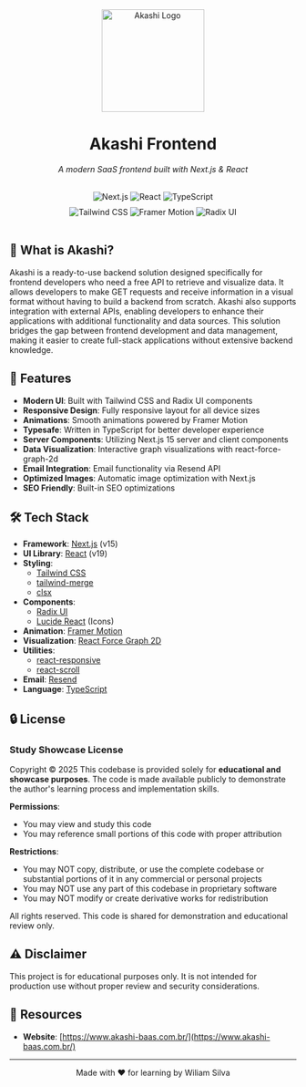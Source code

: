 <div align="center">
  <img src="https://i.imgur.com/7iwweOW.png" alt="Akashi Logo" width="180" height="180" />
  
  # Akashi Frontend
  
  <p><i>A modern SaaS frontend built with Next.js & React</i></p>
  
  <br>
  
  <div>
    <img src="https://img.shields.io/badge/Next.js-000000?style=for-the-badge&logo=nextdotjs&logoColor=white" alt="Next.js" />
    <img src="https://img.shields.io/badge/React-61DAFB?style=for-the-badge&logo=react&logoColor=black" alt="React" />
    <img src="https://img.shields.io/badge/TypeScript-3178C6?style=for-the-badge&logo=typescript&logoColor=white" alt="TypeScript" />
  </div>
  
  <div style="margin-top: 10px;">
    <img src="https://img.shields.io/badge/TailwindCSS-06B6D4?style=for-the-badge&logo=tailwindcss&logoColor=white" alt="Tailwind CSS" />
    <img src="https://img.shields.io/badge/Framer_Motion-0055FF?style=for-the-badge&logo=framer&logoColor=white" alt="Framer Motion" />
    <img src="https://img.shields.io/badge/Radix_UI-161618?style=for-the-badge&logo=radixui&logoColor=white" alt="Radix UI" />
  </div>
  
  <br>
</div>

## 🧩 What is Akashi?
Akashi is a ready-to-use backend solution designed specifically for frontend developers who need a free API to retrieve and visualize data. It allows developers to make GET requests and receive information in a visual format without having to build a backend from scratch. Akashi also supports integration with external APIs, enabling developers to enhance their applications with additional functionality and data sources. This solution bridges the gap between frontend development and data management, making it easier to create full-stack applications without extensive backend knowledge.

## 🚀 Features
- **Modern UI**: Built with Tailwind CSS and Radix UI components
- **Responsive Design**: Fully responsive layout for all device sizes
- **Animations**: Smooth animations powered by Framer Motion
- **Typesafe**: Written in TypeScript for better developer experience
- **Server Components**: Utilizing Next.js 15 server and client components
- **Data Visualization**: Interactive graph visualizations with react-force-graph-2d
- **Email Integration**: Email functionality via Resend API
- **Optimized Images**: Automatic image optimization with Next.js
- **SEO Friendly**: Built-in SEO optimizations

## 🛠️ Tech Stack
- **Framework**: [Next.js](https://nextjs.org/) (v15)
- **UI Library**: [React](https://react.dev/) (v19)
- **Styling**: 
  - [Tailwind CSS](https://tailwindcss.com/)
  - [tailwind-merge](https://github.com/dcastil/tailwind-merge)
  - [clsx](https://github.com/lukeed/clsx)
- **Components**:
  - [Radix UI](https://www.radix-ui.com/)
  - [Lucide React](https://lucide.dev/) (Icons)
- **Animation**: [Framer Motion](https://www.framer.com/motion/)
- **Visualization**: [React Force Graph 2D](https://github.com/vasturiano/react-force-graph)
- **Utilities**:
  - [react-responsive](https://github.com/yocontra/react-responsive)
  - [react-scroll](https://github.com/fisshy/react-scroll)
- **Email**: [Resend](https://resend.com/)
- **Language**: [TypeScript](https://www.typescriptlang.org/)

## 🔒 License
### Study Showcase License
Copyright © 2025
This codebase is provided solely for **educational and showcase purposes**. The code is made available publicly to demonstrate the author's learning process and implementation skills.

**Permissions**:
- You may view and study this code
- You may reference small portions of this code with proper attribution

**Restrictions**:
- You may NOT copy, distribute, or use the complete codebase or substantial portions of it in any commercial or personal projects
- You may NOT use any part of this codebase in proprietary software
- You may NOT modify or create derivative works for redistribution

All rights reserved. This code is shared for demonstration and educational review only.

## ⚠️ Disclaimer
This project is for educational purposes only. It is not intended for production use without proper review and security considerations.

## 🔗 Resources
- **Website**: [https://www.akashi-baas.com.br/](https://www.akashi-baas.com.br/)
---
<div align="center">
  <p>Made with ❤️ for learning by Wiliam Silva</p>
</div>
